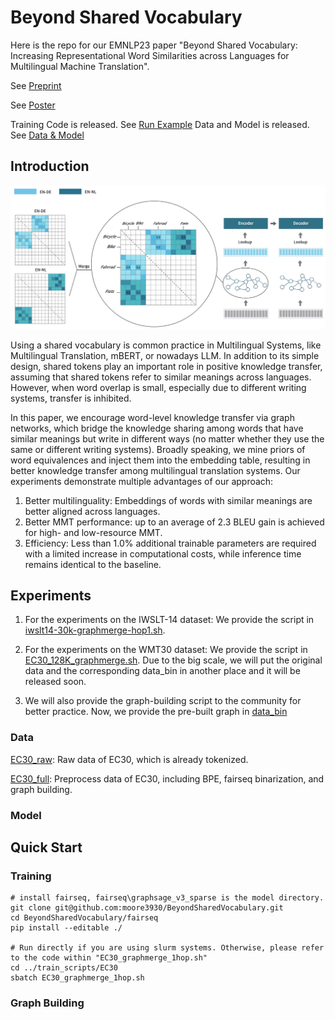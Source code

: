 # Beyond Shared Vocabulary
Here is the repo for our EMNLP23 paper "Beyond Shared Vocabulary: Increasing Representational Word Similarities across Languages for Multilingual Machine Translation".

See [Preprint](https://arxiv.org/pdf/2305.14189.pdf)

See [Poster](materials/EMNLP23%20-%20Poster.pdf)

Training Code is released. See [Run Example](#quick_start)
Data and Model is released. See [Data & Model](#data_model)

## Introduction
![](materials/main.jpg)

Using a shared vocabulary is common practice in Multilingual Systems, like Multilingual Translation, mBERT, or nowadays LLM. In addition to its simple design, shared tokens play an important role in positive knowledge transfer, assuming that shared tokens refer to similar meanings across languages. However, when word overlap is small, especially due to different writing systems, transfer is inhibited.

In this paper, we encourage word-level knowledge transfer via graph networks, which bridge the knowledge sharing among words that have similar meanings but write in different ways (no matter whether they use the same or different writing systems). Broadly speaking, we mine priors of word equivalences and inject them into the embedding table, resulting in better knowledge transfer among multilingual translation systems. Our experiments demonstrate multiple advantages of our approach: 
1) Better multilinguality: Embeddings of words with similar meanings are better aligned across languages.
2) Better MMT performance: up to an average of 2.3 BLEU gain is achieved for high- and low-resource MMT.
3) Efficiency: Less than 1.0% additional trainable parameters are required with a limited increase in computational costs, while inference time remains identical to the baseline.

[//]: # (## Requirements)

[//]: # (​```)

[//]: # (git clone git@github.com:research-anonymous/beyond_shared_vocabulary.git)

[//]: # (​```)

[//]: # ()
[//]: # (​```)

[//]: # (cd beyond_shared_vocabulary/fairseq)

[//]: # (​```)

[//]: # ()
[//]: # (​```)

[//]: # (pip install --editable ./)

[//]: # (​```)

[//]: # ()
[//]: # ()

## Experiments

1) For the experiments on the IWSLT-14 dataset: We provide the script in [iwslt14-30k-graphmerge-hop1.sh](https://github.com/research-anonymous/beyond_shared_vocabulary/blob/main/iwslt14-30k-graphmerge-hop1.sh).

2) For the experiments on the WMT30 dataset: We provide the script in [EC30_128K_graphmerge.sh](https://github.com/research-anonymous/beyond_shared_vocabulary/blob/main/EC30_128K_graphmerge.sh). Due to the big scale, we will put the original data and the corresponding data_bin in another place and it will be released soon.

3) We will also provide the graph-building script to the community for better practice. Now, we provide the pre-built graph in [data_bin](https://github.com/research-anonymous/beyond_shared_vocabulary/tree/main/iwslt14-30k/alignment_matrix.npz)

### Data
[EC30_raw](https://drive.google.com/file/d/1HgO278Pxt_B_rS3VISt9jrr2MqWKWss0/view?usp=sharing): Raw data of EC30, which is already tokenized.

[EC30_full](https://drive.google.com/file/d/1e4VxVE_7WSjczPT5SFPMJRIuvmR5wstR/view?usp=sharing): Preprocess data of EC30, including BPE, fairseq binarization, and graph building.

### Model


<span id="quick_start"></span>
## Quick Start
### Training
```angular2html
# install fairseq, fairseq\graphsage_v3_sparse is the model directory.
git clone git@github.com:moore3930/BeyondSharedVocabulary.git
cd BeyondSharedVocabulary/fairseq
pip install --editable ./

# Run directly if you are using slurm systems. Otherwise, please refer to the code within "EC30_graphmerge_1hop.sh"
cd ../train_scripts/EC30
sbatch EC30_graphmerge_1hop.sh

```


### Graph Building

